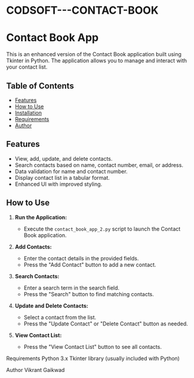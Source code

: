 # CODSOFT---CONTACT-BOOK
# Contact Book App 

This is an enhanced version of the Contact Book application built using Tkinter in Python. The application allows you to manage and interact with your contact list.

## Table of Contents
- [Features](#features)
- [How to Use](#how-to-use)
- [Installation](#installation)
- [Requirements](#requirements)
- [Author](#author)

## Features

- View, add, update, and delete contacts.
- Search contacts based on name, contact number, email, or address.
- Data validation for name and contact number.
- Display contact list in a tabular format.
- Enhanced UI with improved styling.

## How to Use

1. **Run the Application:**
   - Execute the `contact_book_app_2.py` script to launch the Contact Book application.

2. **Add Contacts:**
   - Enter the contact details in the provided fields.
   - Press the "Add Contact" button to add a new contact.

3. **Search Contacts:**
   - Enter a search term in the search field.
   - Press the "Search" button to find matching contacts.

4. **Update and Delete Contacts:**
   - Select a contact from the list.
   - Press the "Update Contact" or "Delete Contact" button as needed.

5. **View Contact List:**
   - Press the "View Contact List" button to see all contacts.

Requirements
Python 3.x
Tkinter library (usually included with Python)

Author
Vikrant Gaikwad

